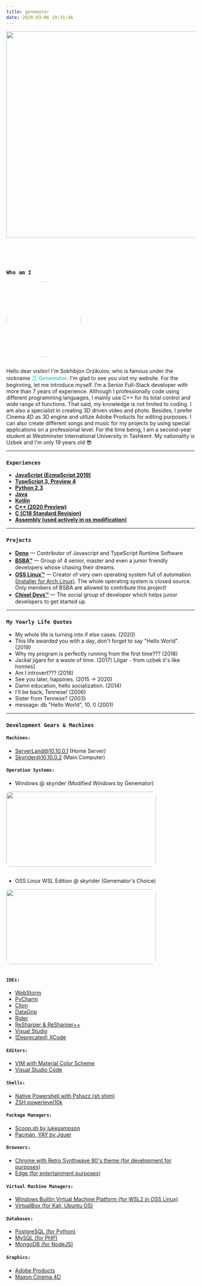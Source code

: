 ```yaml
---
title: genemator
date: 2020-03-06 19:31:46
---
```

<img class="hero-image" src="/img/drawcode.svg" style="padding-bottom: 2em;" height="550" width="550/">

<div class="my-links">
  <a class="gradient-text" href="https://github.com/genemators" target="_blank" rel="noopener"><span class=" iconfont icon-github"></span></a>
  <a class="gradient-text" href="https://t.me/genemator" target="_blank" rel="noopener"><span class=" iconfont icon-qzone"></span></a>
</div>

<style>
  .my-links {display: flex; justify-content: center; align-content: center; margin-top: 30px; width: 100%;}
  .my-links a {display: flex; color: #000; padding: 2px 10px;border-bottom:none !important;}
  .my-links a:after {display: none;}
  .my-links a:hover {backround: #ddd;}
  .my-links a span {font-size: 28px;}
  .hero-image {margin: 0 auto;}

  .dark-obsidian .article .main .content {
    padding: 0 6rem;
  }
  @media screen and (max-width: 1200px) {
    .dark-obsidian .article .main .content {
      padding: 0 0.5rem;
    }
  }
</style>

<h3 id="Who-am-I"><a href="#Who-am-I" class="headerlink" title="Who am I"></a><code>Who am I</code></h3>

<img src="/img/genemator/avatar.jpg" style="height: 200px; width: 200px; border-radius: 50%; margin-bottom: 15px" />


Hello dear visitor! I'm Sokhibjon Orzikulov, who is famous under the nickname <b style="color: #42d2ca">**三·Genemator**</b>.
I'm glad to see you visit my website. For the beginning, let me introduce myself. I’m a Senior Full-Stack developer with more than 7 years of experience.
Although I professionally code using different programming languages, I mainly use C++ for its total control and wide range of functions.
That said, my knowledge is not limited to coding. I am also a specialist in creating 3D driven video and photo.
Besides, I prefer Cinema 4D as 3D engine and utilize Adobe Products for editing purposes.
I can also create different songs and music for my projects by using special applications on a professional level.
For the time being, I am a second-year student at Westminster International University in Tashkent.
My nationality is Uzbek and I'm only 19 years old 😎


<hr>

<h3 id="Experiences"><a href="#Experiences" class="headerlink" title="Experiences"></a><code>Experiences</code></h3>

- [**JavaScript (EcmaScript 2019)**](https://en.wikipedia.org/wiki/ECMAScript)
- [**TypeScript 3, Preview 4**](https://www.typescriptlang.org/)
- [**Python 2,3**](https://www.python.org/)
- [**Java**](https://www.java.com/en/)
- [**Kotlin**](https://kotlinlang.org/)
- [**C++ (2020 Preview)**](https://en.wikipedia.org/wiki/C%2B%2B)
- [**C (C18 Standard Revision)**](https://en.wikipedia.org/wiki/C_(programming_language))
- [**Assembly (used actively in os modification)**](https://en.wikipedia.org/wiki/Assembly_language)

<hr>

<h3 id="Projects"><a href="#Projects" class="headerlink" title="Projects"></a><code>Projects</code></h3>

- [**Deno**](https://deno.land) 一 Contributor of Javascript and TypeScript Runtime Software
- [**BSBA™**](https://bsba.uz) 一 Group of 4 senior, master and even a junior friendly developers whose chasing their dreams.
- [**OSS Linux™**](https://github.com/genemators/oss) 一 Creator of very own operating system full of automation [(Installer for Arch Linux)](https://github.com/genemators/oss). The whole operating system is closed source. Only members of BSBA are allowed to contribute this project!
- [**Chisel Devs™**](https://chisel.uz) 一 The social group of developer which helps junior developers to get started up.

<hr>

<h3 id="Quotes"><a href="#Quotes" class="headerlink" title="Quotes"></a><code>My Yearly Life Quotes</code></h3>

- My whole life is turning into if else cases. (2020)
- This life awarded you with a day, don't forget to say "Hello World". (2019)
- Why my program is perfectly running from the first time??? (2018)
- Jackal jigars for a waste of time. (2017) [Jigar - from uzbek it's like homies]
- Am I introvert??? (2016)
- See you later, happines. (2015 -> 2020)
- Damn education, hello socialization. (2014)
- I'll be back, Tennese! (2006)
- Sister from Tennese? (2003)
- message: db "Hello World", 10, 0 (2001)

<hr>

<h3 id="Gears"><a href="#Gears" class="headerlink" title="Gears"></a><code>Development Gears & Machines</code></h3>

<h4 id="Machines"><a href="#Machines" class="headerlink" title="Machines"></a><code>Machines:</code></h4>

- ServerLand@10.10.0.1 (Home Server)
- Skyrider@10.10.0.2 (Main Computer)

<h4 id="Operation System"><a href="#Operation System" class="headerlink" title="Operation System"></a><code>Operation Systems:</code></h4>

- Windows @ skyrider (Modified Windows by Genemator)

<img src="/img/genemator/windows.jpg" style="height: 200px; width: 400px; border-radius: 10px; margin-bottom: 15px" />

- OSS Linux WSL Edition @ skyrider (Genemator's Choice)

<img src="/img/genemator/linux.jpg" style="height: 200px; width: 400px; border-radius: 10px; margin-bottom: 15px" />
    
<h4 id="IDE"><a href="#IDE" class="headerlink" title="IDE"></a><code>IDEs:</code></h4>

- [WebStorm](https://www.jetbrains.com/webstorm)
- [PyCharm](https://www.jetbrains.com/pycharm)
- [Clion](https://www.jetbrains.com/clion)
- [DataGrip](https://www.jetbrains.com/datagrip)
- [Rider](https://www.jetbrains.com/rider/)
- [ReSharper & ReSharper++](https://www.jetbrains.com/resharper-cpp)
- [Visual Studio](https://visualstudio.microsoft.com/)
- [(Deprecated) XCode](https://developer.apple.com/xcode/)

<h4 id="Editors"><a href="#Editors" class="headerlink" title="Editors"></a><code>Editors:</code></h4>

- [VIM with Material Color Scheme](https://github.com/genemators/dot)
- [Visual Studio Code](https://code.visualstudio.com/)
    
<h4 id="Shells"><a href="#Shells" class="headerlink" title="Shells"></a><code>Shells:</code></h4>

- [Native Powershell with Pshazz (sh shim)](https://github.com/lukesampson/pshazz)
- [ZSH powerlevel10k](https://github.com/romkatv/powerlevel10k)
    
<h4 id="Package Managers"><a href="#Package Managers" class="headerlink" title="Package Managers"></a><code>Package Managers:</code></h4>

- [Scoop.sh by lukesampson](https://github.com/lukesampson/scoop/wiki)
- [Pacman, YAY by Jguer](https://github.com/Jguer/yay)
    
<h4 id="Browsers"><a href="#Browsers" class="headerlink" title="Browsers"></a><code>Browsers:</code></h4>

- [Chrome with Retro Synthwave 80's theme (for development for purposes)](https://www.google.com/chrome/browser/desktop/index.html)
- [Edge (for entertainment purposes)](https://www.microsoft.com/en-us/edge)

<h4 id="Virtual Machine Managers"><a href="#Virtual Machine Managers" class="headerlink" title="Virtual Machine Managers"></a><code>Virtual Machine Managers:</code></h4>

- [Windows Builtin Virtual Machine Platform (for WSL2 in OSS Linux)](https://docs.microsoft.com/en-us/windows/wsl/wsl2-index)
- [VirtualBox (for Kali, Ubuntu OS)](https://www.virtualbox.org/)

<h4 id="Databases"><a href="#Databases" class="headerlink" title="Databases"></a><code>Databases:</code></h4>

- [PostgreSQL (for Python)](https://github.com/lukesampson/scoop)
- [MySQL (for PHP)](https://github.com/lukesampson/scoop)
- [MongoDB (for NodeJS)](https://github.com/lukesampson/scoop)

<h4 id="Graphics"><a href="#Graphics" class="headerlink" title="Graphics"></a><code>Graphics:</code></h4>

- [Adobe Products](https://www.adobe.com/products/catalog.html)
- [Maxon Cinema 4D](https://www.maxon.net/en-us/products/cinema-4d/overview/)